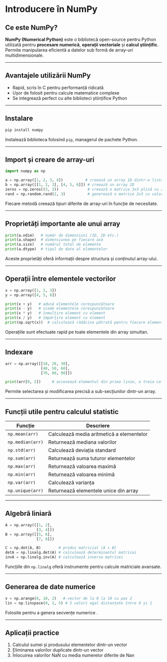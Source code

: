 # Introducere în NumPy 

## Ce este NumPy?

**NumPy (Numerical Python)** este o bibliotecă open-source pentru Python utilizată pentru **procesare numerică**, **operații vectoriale** și **calcul științific**.  
Permite manipularea eficientă a datelor sub formă de array-uri multidimensionale.

---

## Avantajele utilizării NumPy

-  Rapid, scris în C pentru performanță ridicată  
- Ușor de folosit pentru calcule matematice complexe  
-  Se integrează perfect cu alte biblioteci științifice Python  

---

##  Instalare

```bash
pip install numpy
```
Instalează biblioteca folosind `pip`, managerul de pachete Python.

---

##  Import și creare de array-uri

```python
import numpy as np

a = np.array([1, 2, 3, 4])          # creează un array 1D dintr-o listă Python
b = np.array([[1, 2, 3], [4, 5, 6]]) # creează un array 2D
zeros = np.zeros((3, 3))             # creează o matrice 3x3 plină cu zerouri
rand = np.random.rand(2, 3)          # generează o matrice 2x3 cu valori aleatorii
```
Fiecare metodă creează tipuri diferite de array-uri în funcție de necesitate.

---

## Proprietăți importante ale unui array

```python
print(a.ndim)   # număr de dimensiuni (1D, 2D etc.)
print(a.shape)  # dimensiunea pe fiecare axă
print(a.size)   # numărul total de elemente
print(a.dtype)  # tipul de date al elementelor
```
Aceste proprietăți oferă informații despre structura și conținutul array-ului.

---

## Operații între elementele vectorilor

```python
x = np.array([1, 2, 3])
y = np.array([4, 5, 6])

print(x + y)   # adună elementele corespunzătoare
print(x - y)   # scade elementele corespunzătoare
print(x * y)   # înmulțire element cu element
print(x / y)   # împărțire element cu element
print(np.sqrt(x))  # calculează rădăcina pătrată pentru fiecare element
```
Operațiile sunt efectuate rapid pe toate elementele din array simultan.

---

## Indexare

```python
arr = np.array([[10, 20, 30],
                [40, 50, 60],
                [70, 80, 90]])

print(arr[0, 2])     # accesează elementul din prima linie, a treia coloană

```
Permite selectarea și modificarea precisă a sub-secțiunilor dintr-un array.

---

##  Funcții utile pentru calculul statistic

| Funcție | Descriere |
|----------|------------|
| `np.mean(arr)` | Calculează media aritmetică a elementelor |
| `np.median(arr)` | Returnează mediana valorilor |
| `np.std(arr)` | Calculează deviația standard |
| `np.sum(arr)` | Returnează suma tuturor elementelor |
| `np.max(arr)` | Returnează valoarea maximă |
| `np.min(arr)` | Returnează valoarea minimă |
| `np.var(arr)` | Calculează varianța |
| `np.unique(arr)` | Returnează elementele unice din array |

---

## Algebră liniară

```python
A = np.array([[1, 2],
              [3, 4]])
B = np.array([[5, 6],
              [7, 8]])

C = np.dot(A, B)        # produs matricial (A × B)
detA = np.linalg.det(A) # calculează determinantul matricei
invA = np.linalg.inv(A) # calculează inversa matricei
```
Funcțiile din `np.linalg` oferă instrumente pentru calcule matriciale avansate.

---

## Generarea de date numerice

```python
v = np.arange(0, 10, 2)   # vector de la 0 la 10 cu pas 2
lin = np.linspace(0, 1, 5) # 5 valori egal distanțate între 0 și 1
```
Folosite pentru a genera secvențe numerice .

---

## Aplicații practice
1. Calculul sumei și produsului elementelor dintr-un vector
2. Eliminarea valorilor duplicate dintr-un vector
3. Înlocuirea valorilor NaN cu media numerelor diferite de Nan